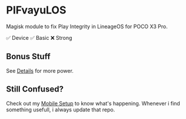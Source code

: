 # PIFvayuLOS

Magisk module to fix Play Integrity in LineageOS for POCO X3 Pro.

✅ Device
✅ Basic
❌ Strong

## Bonus Stuff

See [Details](Details.md) for more power.

## Still Confused?

Check out my [Mobile Setup](https://github.com/ToucH9000/Mobile-Specification) to know what's happening. Whenever i find something usefull, i always update that repo.
